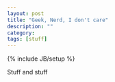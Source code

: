 ```yaml
---
layout: post
title: "Geek, Nerd, I don't care"
description: ""
category: 
tags: [stuff]
---
```

{% include JB/setup %}

Stuff and stuff